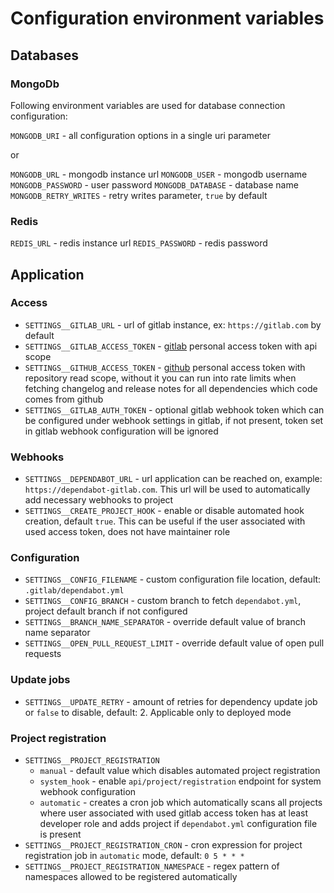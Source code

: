 # Configuration environment variables

## Databases

### MongoDb

Following environment variables are used for database connection configuration:

`MONGODB_URI` - all configuration options in a single uri parameter

or

`MONGODB_URL` - mongodb instance url
`MONGODB_USER` - mongodb username
`MONGODB_PASSWORD` - user password
`MONGODB_DATABASE` - database name
`MONGODB_RETRY_WRITES` - retry writes parameter, `true` by default

### Redis

`REDIS_URL` - redis instance url
`REDIS_PASSWORD` - redis password

## Application

### Access

* `SETTINGS__GITLAB_URL` - url of gitlab instance, ex: `https://gitlab.com` by default
* `SETTINGS__GITLAB_ACCESS_TOKEN` - [gitlab](https://docs.gitlab.com/ee/user/profile/personal_access_tokens.html) personal access token with api scope
* `SETTINGS__GITHUB_ACCESS_TOKEN` - [github](https://docs.github.com/en/github/authenticating-to-github/creating-a-personal-access-token) personal access token with repository read scope, without it you can run into rate limits when fetching changelog and release notes for all dependencies which code comes from github
* `SETTINGS__GITLAB_AUTH_TOKEN` - optional gitlab webhook token which can be configured under webhook settings in gitlab, if not present,
token set in gitlab webhook configuration will be ignored

### Webhooks

* `SETTINGS__DEPENDABOT_URL` - url application can be reached on, example: `https://dependabot-gitlab.com`. This url will be used to automatically
add necessary webhooks to project
* `SETTINGS__CREATE_PROJECT_HOOK` - enable or disable automated hook creation, default `true`. This can be useful if the user associated with used access token, does not have maintainer role

### Configuration

* `SETTINGS__CONFIG_FILENAME` - custom configuration file location, default: `.gitlab/dependabot.yml`
* `SETTINGS__CONFIG_BRANCH` - custom branch to fetch `dependabot.yml`, project default branch if not configured
* `SETTINGS__BRANCH_NAME_SEPARATOR` - override default value of branch name separator
* `SETTINGS__OPEN_PULL_REQUEST_LIMIT` - override default value of open pull requests

### Update jobs

* `SETTINGS__UPDATE_RETRY` - amount of retries for dependency update job or `false` to disable, default: 2. Applicable only to deployed mode

### Project registration

* `SETTINGS__PROJECT_REGISTRATION`
  * `manual` - default value which disables automated project registration
  * `system_hook` - enable `api/project/registration` endpoint for system webhook configuration
  * `automatic` - creates a cron job which automatically scans all projects where user associated with used gitlab access token has at least developer role and adds project if `dependabot.yml` configuration file is present
* `SETTINGS__PROJECT_REGISTRATION_CRON` - cron expression for project registration job in `automatic` mode, default: `0 5 * * *`
* `SETTINGS__PROJECT_REGISTRATION_NAMESPACE` - regex pattern of namespaces allowed to be registered automatically
